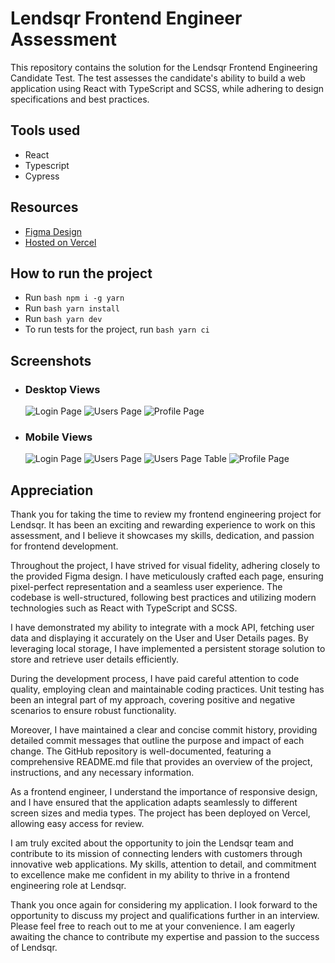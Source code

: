 # Lendsqr Frontend Engineer Assessment

This repository contains the solution for the Lendsqr Frontend Engineering Candidate Test. The test assesses the candidate's ability to build a web application using React with TypeScript and SCSS, while adhering to design specifications and best practices.

## Tools used

-   React
-   Typescript
-   Cypress

## Resources

-   [Figma Design](https://www.figma.com/file/ZKILoCoIoy1IESdBpq3GNC/FrontendTesting?node-id=5530%3A0)
-   [Hosted on Vercel]()

## How to run the project

-   Run `bash npm i -g yarn `
-   Run `bash yarn install `
-   Run `bash yarn dev `
-   To run tests for the project, run `bash yarn ci `

## Screenshots

-   ### Desktop Views

    ![Login Page](screenshots/d_login.png)
    ![Users Page](screenshots/d_users.png)
    ![Profile Page](screenshots/d_profile.png)

-   ### Mobile Views
    ![Login Page](screenshots/m_login.png)
    ![Users Page](screenshots/m_users.png)
    ![Users Page Table](screenshots/m_home.png)
    ![Profile Page](screenshots/m_profile.png)


## Appreciation

Thank you for taking the time to review my frontend engineering project for Lendsqr. It has been an exciting and rewarding experience to work on this assessment, and I believe it showcases my skills, dedication, and passion for frontend development.

Throughout the project, I have strived for visual fidelity, adhering closely to the provided Figma design. I have meticulously crafted each page, ensuring pixel-perfect representation and a seamless user experience. The codebase is well-structured, following best practices and utilizing modern technologies such as React with TypeScript and SCSS.

I have demonstrated my ability to integrate with a mock API, fetching user data and displaying it accurately on the User and User Details pages. By leveraging local storage, I have implemented a persistent storage solution to store and retrieve user details efficiently.

During the development process, I have paid careful attention to code quality, employing clean and maintainable coding practices. Unit testing has been an integral part of my approach, covering positive and negative scenarios to ensure robust functionality.

Moreover, I have maintained a clear and concise commit history, providing detailed commit messages that outline the purpose and impact of each change. The GitHub repository is well-documented, featuring a comprehensive README.md file that provides an overview of the project, instructions, and any necessary information.

As a frontend engineer, I understand the importance of responsive design, and I have ensured that the application adapts seamlessly to different screen sizes and media types. The project has been deployed on Vercel, allowing easy access for review.

I am truly excited about the opportunity to join the Lendsqr team and contribute to its mission of connecting lenders with customers through innovative web applications. My skills, attention to detail, and commitment to excellence make me confident in my ability to thrive in a frontend engineering role at Lendsqr.

Thank you once again for considering my application. I look forward to the opportunity to discuss my project and qualifications further in an interview. Please feel free to reach out to me at your convenience. I am eagerly awaiting the chance to contribute my expertise and passion to the success of Lendsqr.